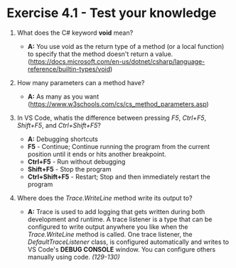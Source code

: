 # Exercise 4.1 - Test your knowledge

1. What does the C# keyword **void** mean?
    * **A:** You use void as the return type of a method (or a local function) to specify that the method doesn't return a value. (https://docs.microsoft.com/en-us/dotnet/csharp/language-reference/builtin-types/void)

2. How many parameters can a method have?
    * **A:** As many as you want (https://www.w3schools.com/cs/cs_method_parameters.asp)

3. In VS Code, whatis the difference between pressing *F5*, *Ctrl+F5*, *Shift+F5*, and *Ctrl+Shift+F5*?
   * **A:** Debugging shortcuts
    * **F5** - Continue; Continue running the program from the current position until it ends or hits another breakpoint.
    * **Ctrl+F5** - Run without debugging
    * **Shift+F5** - Stop the program
    * **Ctrl+Shift+F5** - Restart; Stop and then immediately restart the program

4. Where does the *Trace.WriteLine* method write its output to?
    * **A:** Trace is used to add logging that gets written during both development and runtime. A trace listener is a type that can be configured to write output anywhere you like when the *Trace.WriteLine* method is called. One trace listener, the *DefaultTraceListener* class, is configured automatically and writes to VS Code's **DEBUG CONSOLE** window. You can configure others manually using code. *(129-130)*